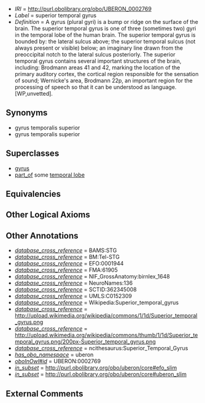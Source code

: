  * *IRI* = http://purl.obolibrary.org/obo/UBERON_0002769
 * *Label* = superior temporal gyrus
 * *Definition* = A gyrus (plural gyri) is a bump or ridge on the surface of the brain. The superior temporal gyrus is one of three (sometimes two) gyri in the temporal lobe of the human brain. The superior temporal gyrus is bounded by: the lateral sulcus above; the superior temporal sulcus (not always present or visible) below; an imaginary line drawn from the preoccipital notch to the lateral sulcus posteriorly. The superior temporal gyrus contains several important structures of the brain, including: Brodmann areas 41 and 42, marking the location of the primary auditory cortex, the cortical region responsible for the sensation of sound; Wernicke's area, Brodmann 22p, an important region for the processing of speech so that it can be understood as language. [WP,unvetted].

## Synonyms

 * gyrus temporalis superior
 * gyrus temporalis superior

## Superclasses

 * [gyrus](../../UBERON/00/UBERON_0000200.md)
 * [part_of](../../BFO/50/BFO_0000050.md) some [temporal lobe](../../UBERON/71/UBERON_0001871.md)

## Equivalencies


## Other Logical Axioms


## Other Annotations

 * *[database_cross_reference](../../ef/oboInOwl#hasDbXref.md)* = BAMS:STG
 * *[database_cross_reference](../../ef/oboInOwl#hasDbXref.md)* = BM:Tel-STG
 * *[database_cross_reference](../../ef/oboInOwl#hasDbXref.md)* = EFO:0001944
 * *[database_cross_reference](../../ef/oboInOwl#hasDbXref.md)* = FMA:61905
 * *[database_cross_reference](../../ef/oboInOwl#hasDbXref.md)* = NIF_GrossAnatomy:birnlex_1648
 * *[database_cross_reference](../../ef/oboInOwl#hasDbXref.md)* = NeuroNames:136
 * *[database_cross_reference](../../ef/oboInOwl#hasDbXref.md)* = SCTID:362345008
 * *[database_cross_reference](../../ef/oboInOwl#hasDbXref.md)* = UMLS:C0152309
 * *[database_cross_reference](../../ef/oboInOwl#hasDbXref.md)* = Wikipedia:Superior_temporal_gyrus
 * *[database_cross_reference](../../ef/oboInOwl#hasDbXref.md)* = http://upload.wikimedia.org/wikipedia/commons/1/1d/Superior_temporal_gyrus.png
 * *[database_cross_reference](../../ef/oboInOwl#hasDbXref.md)* = http://upload.wikimedia.org/wikipedia/commons/thumb/1/1d/Superior_temporal_gyrus.png/200px-Superior_temporal_gyrus.png
 * *[database_cross_reference](../../ef/oboInOwl#hasDbXref.md)* = ncithesaurus:Superior_Temporal_Gyrus
 * *[has_obo_namespace](../../ce/oboInOwl#hasOBONamespace.md)* = uberon
 * *[oboInOwl#id](../../id/oboInOwl#id.md)* = UBERON:0002769
 * *[in_subset](../../et/oboInOwl#inSubset.md)* = http://purl.obolibrary.org/obo/uberon/core#efo_slim
 * *[in_subset](../../et/oboInOwl#inSubset.md)* = http://purl.obolibrary.org/obo/uberon/core#uberon_slim

## External Comments

